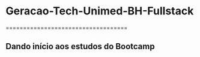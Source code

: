 # Geracao-Tech-Unimed-BH-Fullstack
===================================
## Dando início aos estudos do Bootcamp

